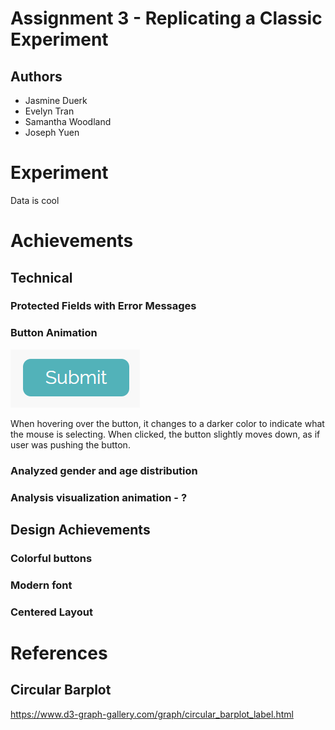 Assignment 3 - Replicating a Classic Experiment  
===

Authors
---
- Jasmine Duerk
- Evelyn Tran
- Samantha Woodland
- Joseph Yuen

Experiment
===
Data is cool

Achievements
===
## Technical
### Protected Fields with Error Messages
### Button Animation

![Button Animation](img/buttonAnimation.gif)

When hovering over the button, it changes to a darker color to indicate what the mouse is selecting. When clicked, the button slightly moves down, as if user was pushing the button.

### Analyzed gender and age distribution
### Analysis visualization animation - ?

## Design Achievements
### Colorful buttons
### Modern font
### Centered Layout

References
===

## Circular Barplot
https://www.d3-graph-gallery.com/graph/circular_barplot_label.html
